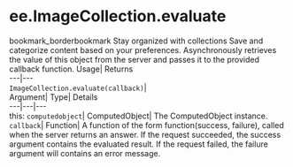  
#  ee.ImageCollection.evaluate 
bookmark_borderbookmark Stay organized with collections  Save and categorize content based on your preferences.
Asynchronously retrieves the value of this object from the server and passes it to the provided callback function. 
Usage| Returns  
---|---  
`ImageCollection.evaluate(callback)`|   
Argument| Type| Details  
---|---|---  
this: `computedobject`| ComputedObject| The ComputedObject instance.  
`callback`| Function| A function of the form function(success, failure), called when the server returns an answer. If the request succeeded, the success argument contains the evaluated result. If the request failed, the failure argument will contains an error message.  
